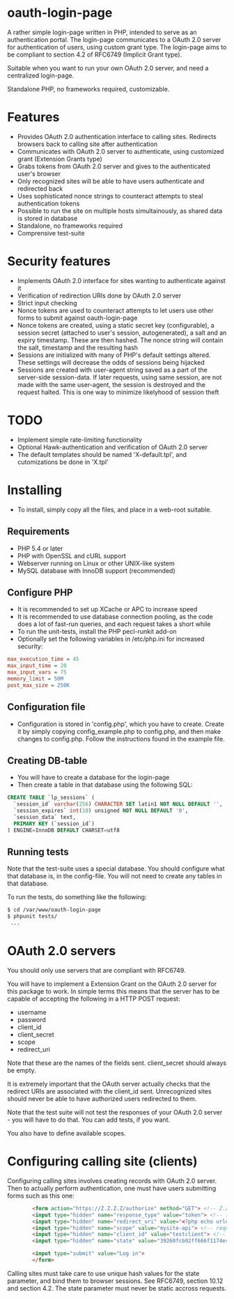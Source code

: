 # oauth-login-page

A rather simple login-page written in PHP, intended to serve as an authentication portal. The login-page communicates to a OAuth 2.0 server for authentication of users, using custom grant type. The login-page aims to be compliant to section 4.2 of RFC6749 (Implicit Grant type).

Suitable when you want to run your own OAuth 2.0 server, and need a centralized login-page.

Standalone PHP, no frameworks required, customizable.

# Features
- Provides OAuth 2.0 authentication interface to calling sites. Redirects browsers back to calling site after authentication
- Communicates with OAuth 2.0 server to authenticate, using customized grant (Extension Grants type)
- Grabs tokens from OAuth 2.0 server and gives to the authenticated user's browser
- Only recognized sites will be able to have users authenticate and redirected back
- Uses sophisticated nonce strings to counteract attempts to steal authentication tokens
- Possible to run the site on multiple hosts simultainously, as shared data is stored in database
- Standalone, no frameworks required
- Comprensive test-suite

# Security features
- Implements OAuth 2.0 interface for sites wanting to authenticate against it
- Verification of redirection URIs done by OAuth 2.0 server
- Strict input checking
- Nonce tokens are used to counteract attempts to let users use other forms to submit against oauth-login-page
- Nonce tokens are created, using a static secret key (configurable), a session secret (attached to user's session, autogenerated), a salt and an expiry timestamp. These are then hashed. The nonce string will contain the salt, timestamp and the resulting hash
- Sessions are initialized with many of PHP's default settings altered. These settings will decrease the odds of sessions being hijacked
- Sessions are created with user-agent string saved as a part of the server-side session-data. If later requests, using same session, are not made with the same user-agent, the session is destroyed and the request halted. This is one way to minimize likelyhood of session theft


# TODO
- Implement simple rate-limiting functionality
- Optional Hawk-authentication and verification of OAuth 2.0 server
- The default templates should be named 'X-default.tpl', and cutomizations be done in 'X.tpl'

# Installing
- To install, simply copy all the files, and place in a web-root suitable.

## Requirements
- PHP 5.4 or later
- PHP with OpenSSL and cURL support
- Webserver running on Linux or other UNIX-like system
- MySQL database with InnoDB support (recommended)

## Configure PHP
- It is recommended to set up XCache or APC to increase speed
- It is recommended to use database connection pooling, as the code does a lot of fast-run queries, and each request takes a short while
- To run the unit-tests, install the PHP pecl-runkit add-on
- Optionally set the following variables in /etc/php.ini for increased security:

```ini
max_execution_time = 45
max_input_time = 20
max_input_vars = 75
memory_limit = 50M
post_max_size = 250K
```
## Configuration file

- Configuration is stored in 'config.php', which you have to create. Create it by simply copying config_example.php to config.php, and then make changes to config.php. Follow the instructions found in the example file.

## Creating DB-table

- You will have to create a database for the login-page
- Then create a table in that database using the following SQL:

```sql
CREATE TABLE `lp_sessions` (
  `session_id` varchar(256) CHARACTER SET latin1 NOT NULL DEFAULT '',
  `session_expires` int(10) unsigned NOT NULL DEFAULT '0',
  `session_data` text,
  PRIMARY KEY (`session_id`)
) ENGINE=InnoDB DEFAULT CHARSET=utf8
```

## Running tests

Note that the test-suite uses a special database. You should configure what that database is, in the config-file. You will not need to create any tables in that database.

To run the tests, do something like the following:

```sh
$ cd /var/www/oauth-login-page
$ phpunit tests/
 ...

```

# OAuth 2.0 servers

You should only use servers that are compliant with RFC6749.

You will have to implement a Extension Grant on the OAuth 2.0 server for this package to work. In simple terms this means that the server has to be capable of accepting the following in a HTTP POST request:

- username
- password
- client_id
- client_secret
- scope
- redirect_uri

Note that these are the names of the fields sent. client_secret should always be empty.

It is extremely important that the OAuth server actually checks that the redirect URIs are associated with the client_id sent. Unrecognized sites should never be able to have authorized users redirected to them.

Note that the test suite will not test the responses of your OAuth 2.0 server - you will have to do that. You can add tests, if you want.

You also have to define available scopes.

# Configuring calling site (clients)

Configuring calling sites involves creating records with OAuth 2.0 server. Then to actually perform authentication, one must have users submitting forms such as this one:

```html
        <form action="https://Z.Z.Z.Z/authorize" method="GET"> <!-- Z.Z.Z.Z is path to where this package is deployed -->
        <input type="hidden" name="response_type" value="token"> <!-- type of response; always "token" -->
        <input type="hidden" name="redirect_uri" value="<?php echo urlencode("https://Y.Y.Y.Y/redirect.php"); ?>"> <!-- redirect URI - i.e. URI to the site requesting access -->
        <input type="hidden" name="scope" value="mysite-api"> <!-- requested scope -->
        <input type="hidden" name="client_id" value="testclient"> <!-- client_id -->
        <input type="hidden" name="state" value="39260fcb02ff666f1174ec364950e3c769ea4cc9339526bfd255791f533b1b92"> <!-- unique hash -->

        <input type="submit" value="Log in">
        </form>
```

Calling sites must take care to use unique hash values for the state parameter, and bind them to browser sessions. See RFC6749, section 10.12 and section 4.2. The state parameter must never be static accross requests.

